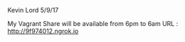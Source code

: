 Kevin Lord
5/9/17

My Vagrant Share will be available from 6pm to 6am
URL : http://9f974012.ngrok.io
